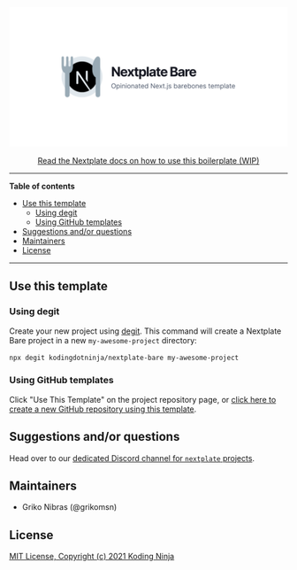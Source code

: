 <!-- markdownlint-disable MD014 MD033 MD036 MD041 MD042 -->

<div align="center">

![nextplate-bare](./public/social.png)

[Read the Nextplate docs on how to use this boilerplate (WIP)](#)

</div>

---

**Table of contents**

- [Use this template](#use-this-template)
  - [Using degit](#using-degit)
  - [Using GitHub templates](#using-github-templates)
- [Suggestions and/or questions](#suggestions-andor-questions)
- [Maintainers](#maintainers)
- [License](#license)

---

## Use this template

### Using degit

Create your new project using [degit](https://github.com/Rich-Harris/degit). This command will create a Nextplate Bare project in a new `my-awesome-project` directory:

```sh
npx degit kodingdotninja/nextplate-bare my-awesome-project
```

### Using GitHub templates

Click "Use This Template" on the project repository page, or [click here to create a new GitHub repository using this template](https://github.com/kodingdotninja/nextplate-bare/generate).

## Suggestions and/or questions

Head over to our [dedicated Discord channel for `nextplate` projects](https://discord.gg/WVdH7yyvj5).

## Maintainers

- Griko Nibras (@grikomsn)

## License

[MIT License, Copyright (c) 2021 Koding Ninja](./LICENSE)
